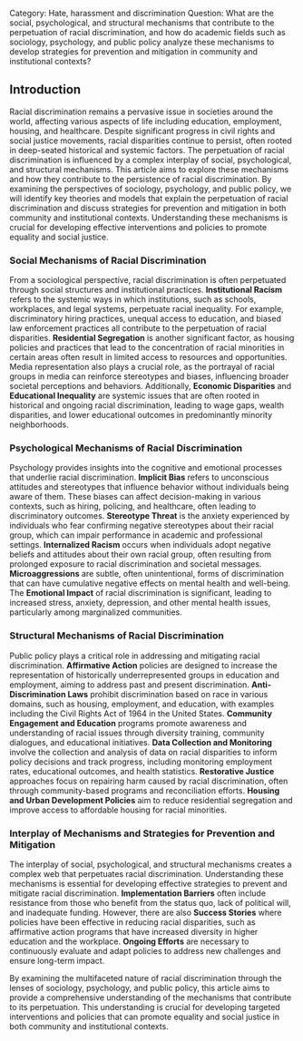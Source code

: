Category: Hate, harassment and discrimination
Question: What are the social, psychological, and structural mechanisms that contribute to the perpetuation of racial discrimination, and how do academic fields such as sociology, psychology, and public policy analyze these mechanisms to develop strategies for prevention and mitigation in community and institutional contexts?


## Introduction

Racial discrimination remains a pervasive issue in societies around the world, affecting various aspects of life including education, employment, housing, and healthcare. Despite significant progress in civil rights and social justice movements, racial disparities continue to persist, often rooted in deep-seated historical and systemic factors. The perpetuation of racial discrimination is influenced by a complex interplay of social, psychological, and structural mechanisms. This article aims to explore these mechanisms and how they contribute to the persistence of racial discrimination. By examining the perspectives of sociology, psychology, and public policy, we will identify key theories and models that explain the perpetuation of racial discrimination and discuss strategies for prevention and mitigation in both community and institutional contexts. Understanding these mechanisms is crucial for developing effective interventions and policies to promote equality and social justice.

### Social Mechanisms of Racial Discrimination

From a sociological perspective, racial discrimination is often perpetuated through social structures and institutional practices. **Institutional Racism** refers to the systemic ways in which institutions, such as schools, workplaces, and legal systems, perpetuate racial inequality. For example, discriminatory hiring practices, unequal access to education, and biased law enforcement practices all contribute to the perpetuation of racial disparities. **Residential Segregation** is another significant factor, as housing policies and practices that lead to the concentration of racial minorities in certain areas often result in limited access to resources and opportunities. Media representation also plays a crucial role, as the portrayal of racial groups in media can reinforce stereotypes and biases, influencing broader societal perceptions and behaviors. Additionally, **Economic Disparities** and **Educational Inequality** are systemic issues that are often rooted in historical and ongoing racial discrimination, leading to wage gaps, wealth disparities, and lower educational outcomes in predominantly minority neighborhoods.

### Psychological Mechanisms of Racial Discrimination

Psychology provides insights into the cognitive and emotional processes that underlie racial discrimination. **Implicit Bias** refers to unconscious attitudes and stereotypes that influence behavior without individuals being aware of them. These biases can affect decision-making in various contexts, such as hiring, policing, and healthcare, often leading to discriminatory outcomes. **Stereotype Threat** is the anxiety experienced by individuals who fear confirming negative stereotypes about their racial group, which can impair performance in academic and professional settings. **Internalized Racism** occurs when individuals adopt negative beliefs and attitudes about their own racial group, often resulting from prolonged exposure to racial discrimination and societal messages. **Microaggressions** are subtle, often unintentional, forms of discrimination that can have cumulative negative effects on mental health and well-being. The **Emotional Impact** of racial discrimination is significant, leading to increased stress, anxiety, depression, and other mental health issues, particularly among marginalized communities.

### Structural Mechanisms of Racial Discrimination

Public policy plays a critical role in addressing and mitigating racial discrimination. **Affirmative Action** policies are designed to increase the representation of historically underrepresented groups in education and employment, aiming to address past and present discrimination. **Anti-Discrimination Laws** prohibit discrimination based on race in various domains, such as housing, employment, and education, with examples including the Civil Rights Act of 1964 in the United States. **Community Engagement and Education** programs promote awareness and understanding of racial issues through diversity training, community dialogues, and educational initiatives. **Data Collection and Monitoring** involve the collection and analysis of data on racial disparities to inform policy decisions and track progress, including monitoring employment rates, educational outcomes, and health statistics. **Restorative Justice** approaches focus on repairing harm caused by racial discrimination, often through community-based programs and reconciliation efforts. **Housing and Urban Development Policies** aim to reduce residential segregation and improve access to affordable housing for racial minorities.

### Interplay of Mechanisms and Strategies for Prevention and Mitigation

The interplay of social, psychological, and structural mechanisms creates a complex web that perpetuates racial discrimination. Understanding these mechanisms is essential for developing effective strategies to prevent and mitigate racial discrimination. **Implementation Barriers** often include resistance from those who benefit from the status quo, lack of political will, and inadequate funding. However, there are also **Success Stories** where policies have been effective in reducing racial disparities, such as affirmative action programs that have increased diversity in higher education and the workplace. **Ongoing Efforts** are necessary to continuously evaluate and adapt policies to address new challenges and ensure long-term impact.

By examining the multifaceted nature of racial discrimination through the lenses of sociology, psychology, and public policy, this article aims to provide a comprehensive understanding of the mechanisms that contribute to its perpetuation. This understanding is crucial for developing targeted interventions and policies that can promote equality and social justice in both community and institutional contexts.

